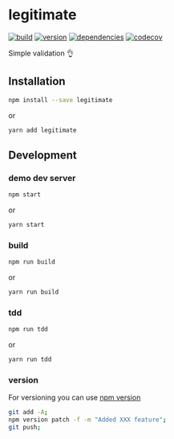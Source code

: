 # legitimate

[![build][travis-image]][tag-url]
[![version][tag-image]][tag-url]
[![dependencies][david-image]][david-url]
[![codecov][codecov-image]][codecov-url]

Simple validation 👌

## Installation

```bash
npm install --save legitimate
```
or
```bash
yarn add legitimate
```

## Development

### demo dev server
```bash
npm start
```
or
```bash
yarn start
```

### build
```bash
npm run build
```
or
```bash
yarn run build
```

### tdd
```bash
npm run tdd
```
or
```bash
yarn run tdd
```

### version
For versioning you can use [npm version](https://docs.npmjs.com/cli/version)
```bash
git add -A;
npm version patch -f -m "Added XXX feature";
git push;
```

[codecov-image]: https://codecov.io/gh/jacopkane/legitimate/branch/master/graph/badge.svg
[codecov-url]: https://codecov.io/gh/jacopkane/legitimate
[repo-url]: https://github.com/jacopkane/legitimate
[travis-image]: https://travis-ci.org/jacopkane/legitimate.svg?branch=master
[david-url]: https://david-dm.org/jacopkane/legitimate
[david-image]: https://david-dm.org/jacopkane/legitimate.svg
[tag-image]: https://img.shields.io/github/tag/jacopkane/legitimate.svg
[tag-url]: https://github.com/jacopkane/legitimate/tags
